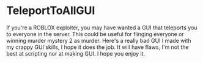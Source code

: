 # TeleportToAllGUI
If you're a ROBLOX exploiter, you may have wanted a GUI that teleports you to everyone in the server. This could be useful for flinging everyone or winning murder mystery 2 as murder. Here's a really bad GUI I made with my crappy GUI skills, I hope it does the job.
It will have flaws, I'm not the best at scripting nor at making GUI.
I hope you enjoy it.
